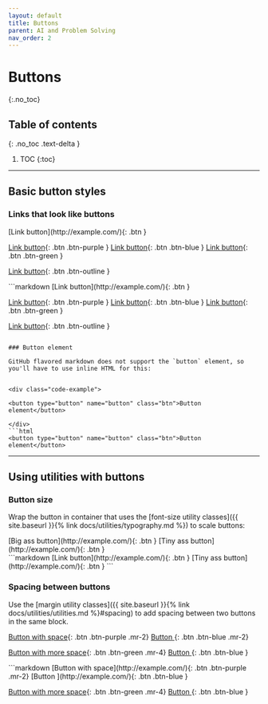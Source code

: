 ```yaml
---
layout: default
title: Buttons
parent: AI and Problem Solving
nav_order: 2
---
```


# Buttons
{:.no_toc}

## Table of contents
{: .no_toc .text-delta }

1. TOC
{:toc}

---

## Basic button styles

### Links that look like buttons

<div class="code-example" markdown="1">
[Link button](http://example.com/){: .btn }

[Link button](http://example.com/){: .btn .btn-purple }
[Link button](http://example.com/){: .btn .btn-blue }
[Link button](http://example.com/){: .btn .btn-green }

[Link button](http://example.com/){: .btn .btn-outline }

</div>
```markdown
[Link button](http://example.com/){: .btn }

[Link button](http://example.com/){: .btn .btn-purple }
[Link button](http://example.com/){: .btn .btn-blue }
[Link button](http://example.com/){: .btn .btn-green }

[Link button](http://example.com/){: .btn .btn-outline }
```

### Button element

GitHub flavored markdown does not support the `button` element, so you'll have to use inline HTML for this:


<div class="code-example">

<button type="button" name="button" class="btn">Button element</button>

</div>
```html
<button type="button" name="button" class="btn">Button element</button>
```

---

## Using utilities with buttons

### Button size

Wrap the button in container that uses the [font-size utility classes]({{
site.baseurl }}{% link docs/utilities/typography.md %}) to scale buttons:

<div class="code-example" markdown="1">

<span class="fs-6">
[Big ass button](http://example.com/){: .btn }
</span>

<span class="fs-3">
[Tiny ass button](http://example.com/){: .btn }
</span>

</div>
```markdown
<span class="fs-8">
[Link button](http://example.com/){: .btn }
</span>

<span class="fs-3">
[Tiny ass button](http://example.com/){: .btn }
</span>
```

### Spacing between buttons

Use the [margin utility classes]({{ site.baseurl }}{% link docs/utilities/utilities.md %}#spacing) to add spacing between two buttons in the same block.

<div class="code-example" markdown="1">

[Button with space](http://example.com/){: .btn .btn-purple .mr-2}
[Button ](http://example.com/){: .btn .btn-blue .mr-2}

[Button with more space](http://example.com/){: .btn .btn-green .mr-4}
[Button ](http://example.com/){: .btn .btn-blue }
</div>
```markdown
[Button with space](http://example.com/){: .btn .btn-purple .mr-2}
[Button ](http://example.com/){: .btn .btn-blue }

[Button with more space](http://example.com/){: .btn .btn-green .mr-4}
[Button ](http://example.com/){: .btn .btn-blue }
```
